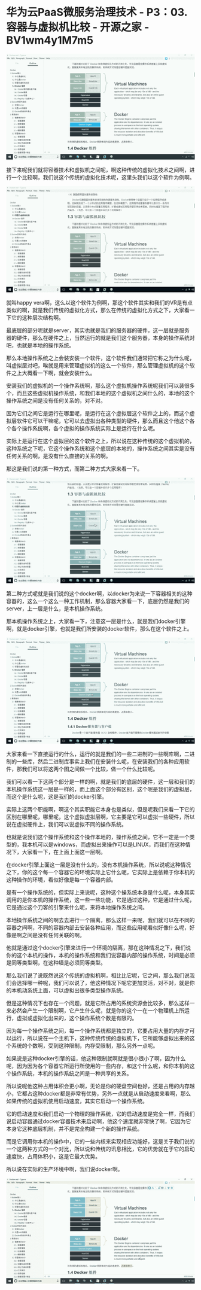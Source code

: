 # 华为云PaaS微服务治理技术 - P3：03.容器与虚拟机比较 - 开源之家 - BV1wm4y1M7m5

![](img/90de7f3230ac33c39b285ad87def75e9_0.png)

接下来呢我们就将容器技术和虚拟机之间呢，啊这种传统的虚拟化技术之间啊，进行一个比较啊，我们说这个传统的虚拟化技术呢，这里头我们以这个软件为例啊。



![](img/90de7f3230ac33c39b285ad87def75e9_2.png)

就叫happy vera啊，这么以这个软件为例啊，那这个软件其实和我们的VR是有点类似的啊，就是我们传统的虚拟化方式，那么在传统的虚拟化方式之下，大家看一下它的这种层次结构啊。

最底层的部分呢就是server，其实也就是我们的服务器的硬件，这一层就是服务器的硬件，那么在硬件之上，当然运行的就是我们这个服务器，本身的操作系统对吧，也就是本地的操作系统。

那么本地操作系统之上会装安装一个软件，这个软件我们通常把它称之为什么呢，叫虚拟层对吧，唉就是用来管理虚拟机的这么一个软件，那么管理虚拟机的这个软件之上大概看一下啊，就会安装什么。

安装我们的虚拟机的一个操作系统啊，那么这个虚拟机操作系统呢我们可以装很多个，而且这些虚拟机操作系统，和我们本地的这个虚拟机之间什么的，本地的这个操作系统之间是没有任何关系的，对不对。

因为它们之间它是运行在哪里呢，是运行在这个虚拟层这个软件之上的，而这个虚拟层软件它可以干嘛呢，它可以去虚拟出各种类型的硬件，那么而且这个他这个各个各个操作系统啊，各个虚拟的操作系统实际上是运行在什么呢。

实际上是运行在这个虚拟层的这个软件之上，所以说在这种传统的这个虚拟机的，这种系统之下呢，它这个操作系统和这个底层的本地的，操作系统之间其实是没有任何关系的啊，是没有什么直接的关系的啊。

那这是我们说的第一种方式，而第二种方式大家来看一下。

![](img/90de7f3230ac33c39b285ad87def75e9_4.png)

第二种方式呢就是我们说的这个docker啊，以docker为来说一下容器相关的这种容器的，这么一个这么一种工作机制，那么容器大家看一下，底层仍然是我们的server，上一层是什么，是本机操作系统。

那本机操作系统之上，大家看一下，注意这一层是什么，就是我们docker引擎啊，就是docker引擎，也就是我们所安装的docker软件，那么在这个软件之上。



![](img/90de7f3230ac33c39b285ad87def75e9_6.png)

大家来看一下直接运行的什么，运行的就是我们的一些二进制的一些啊库啊，二进制的一些库，然后二进制库事实上我们在安装什么呢，在安装我们的各种应用软件，那我们可以将这两个图之间做一个比较，做一个什么比较呢。

我们可以看一下这两个部分是一样的啊，就是我们的底层的硬件，这一层和我们的本机操作系统这一层是一样的，而上面这个部分有区别，这个呢是我们的虚拟层，而这个是什么呢，这是我们的docker引擎。

实际上这两个职能啊，啊这个其实职能它本身也是类似，但是呢我们来看一下它的区别在哪里呢，哪里呢，这个虚拟虚拟层啊，它主要是它可以虚拟一些硬件，所以说在虚拟硬件上，我们可以说虚拟不同的操作系统。

也就是说我们这个操作系统和这个操作本地的，操作系统之间，它不一定是一个类型的，我本机可以是windows，而虚拟出来操作可以是LINUX，而我们在这种情况下，大家看一下，在上面上面这一层啊。

在docker引擎上面这一层是没有什么的，没有本机操作系统，所以说呢这种情况之下，你的这个每一个容器它的环境实际上它什么呢，它实际上是依赖于你本机的这种操作的环境，看似好像是每一个容器内部。

是有一个操作系统的，但实际上来说呢，这种这个操系统本身是什么呢，本身其实调用的是你本机的操作系统，这一些一些功能，它是通过这种，它是通过什么呢，它是通过这个刀客的引擎来什么呢，来将本地操作系统之间。

本地操作系统之间的啊去去进行一个隔离，那么这样一来呢，我们就可以在不同的容器之间啊，不同的容器内部去安装各种应用，而这些应用呢看似好像什么呢，好像是啊之间是没有任何关联的啊。

他就是通过这个docker引擎来进行一个环境的隔离，那在这种情况之下，我们说你的这个本机的操作，本机的操作系统和我们说容器内部的操作系统，时间是必须是同等类型啊，在这种墙是必须同等类型。

那么我们说了说既然说这个传统的虚拟机啊，相比比它呢，它之间，那么我们说我们会选择哪一种呢，我们可以说了，他这种情况下呢它更加灵活，对不对，就是你的本机动系统上面，可以虚拟出很多类型操作系统。

但是这种情况下也存在一个问题，就是它所占用的系统资源会比较多，那么这样一来必然会产生一个限制啊，它产生什么呢，就是你的这个一在一个物理机上所运行，虚拟或虚拟化出来的，这个操作系统个数是有限的。

因为每一个操作系统之间，每一个操作系统都是独立的，它要占用大量的内存才可以运行，所以说在一个主机下，这种传统传统的虚拟机下，它所能够虚拟出来的这个系统的个数啊，受到这种限制，内存受限制，那么另外一点呢。

如果说是这种docker引擎的话，他这种限制就啊就是很小很小了啊，因为什么呢，因为因为各个容器它所运行所使用的一些内存，和这个什么呢，和你本机的这个操作系统，本机的操作系统之间是一种共享的关系。

所以说呢他这种占用体积会更小啊，无论是你的硬盘空间也好，还是占用的内存越小，它都占这种docker都是非常有优势，另外一点就是从启动速度来看啊，那么如果传统的虚拟机使用启动速度，其实它启动一个操作系统。

它的启动速度和我们启动一个物理的操作系统，它的启动速度是完全一样，而我们说启动容器通过docker容器技术来启动啊，他这个速度就非常快了啊，它因为它本身它这种底层机制，并不是完全构建一个新的操作系统。

而是它调用你本机的操作中，它的一些内核来实现相应功能好，这是关于我们说的一个这两种方式的一个对比，所以说和传统的讯息相比，它的优势就在于它的启动速度快，占用体积小，这是它最大优势。

所以说在实际的生产环境中啊，我们说docker啊。

![](img/90de7f3230ac33c39b285ad87def75e9_8.png)